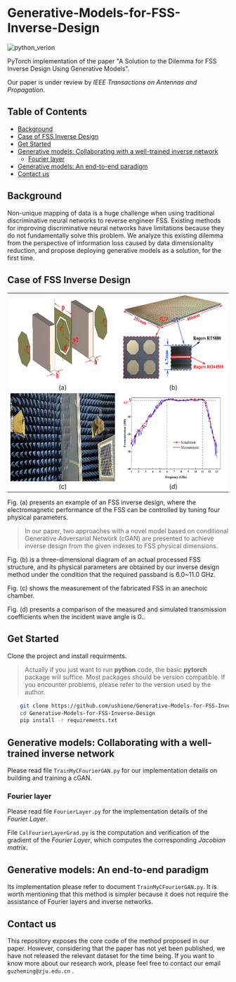 # Generative-Models-for-FSS-Inverse-Design
![python_verion](https://user-images.githubusercontent.com/87009163/168636733-f6c303bd-6f3f-4215-b008-c37ea05c0921.svg)

PyTorch implementation of the paper "A Solution to the Dilemma for FSS Inverse Design Using Generative Models".

Our paper is under review by *IEEE Transactions on Antennas and Propagation*.

## Table of Contents

- [Background](#background)
- [Case of FSS Inverse Design](#case-of-fss-inverse-design)
- [Get Started](#get-started)
- [Generative models: Collaborating with a well-trained inverse network](#generative-models-collaborating-with-a-well-trained-inverse-network)
	- [Fourier layer](#fourier-layer)
- [Generative models: An end-to-end paradigm](#generative-models-an-end-to-end-paradigm)
- [Contact us](#contact-us)

## Background
Non-unique mapping of data is a huge challenge when using traditional discriminative neural networks to reverse engineer FSS. Existing methods for improving discriminative neural networks have limitations because they do not fundamentally solve this problem. We analyze this existing dilemma from the perspective of information loss caused by data dimensionality reduction, and propose deploying generative models as a solution, for the first time.

## Case of FSS Inverse Design
<table align="center" bgcolor="white">
    <tr>
        <td align="center"><img id="Case" src="https://github.com/ushione/Generative-Models-for-FSS-Inverse-Design/blob/main/Img/Case.jpg" width="320" height="200" alt="Case"/><br><span>(a)</span></td>
        <td align="center"><img id="Result" src="https://github.com/ushione/Generative-Models-for-FSS-Inverse-Design/blob/main/Img/Result.jpg" width="320" height="200" alt="Result"/><br><span>(b)</span></td></td>
    </tr>
    <tr>
        <td align="center"><img id="Measurement" src="https://github.com/ushione/Generative-Models-for-FSS-Inverse-Design/blob/main/Img/Measurement.jpg" width="320" height="200" alt="Measurement"/><br><span>(c)</span></td></td>
        <td align="center"><img id="Verification" src="https://github.com/ushione/Generative-Models-for-FSS-Inverse-Design/blob/main/Img/Verification.jpg" width="320" height="200" alt="Verification"/><br><span>(d)</span></td></td>
    </tr>
</table>

Fig. (a) presents an example of an FSS inverse design, where the electromagnetic performance of the FSS can be controlled by tuning four physical parameters.
> In our paper, two approaches with a novel model based on conditional Generative Adversarial Network (cGAN) are presented to achieve inverse design from the given indexes to FSS physical dimensions.

Fig. (b) is a three-dimensional diagram of an actual processed FSS structure, and its physical parameters are obtained by our inverse design method under the condition that the required passband is 6.0~11.0 GHz.

Fig. (c) shows the measurement of the fabricated FSS in an anechoic chamber.

Fig. (d) presents a comparison of the measured and simulated transmission coefficients when the incident wave angle is 0..

## Get Started
Clone the project and install requirments.
> Actually if you just want to run **python** code, the basic **pytorch** package will suffice. Most packages should be version compatible. If you encounter problems, please refer to the version used by the author. 

```sh
    git clone https://github.com/ushione/Generative-Models-for-FSS-Inverse-Design.git
    cd Generative-Models-for-FSS-Inverse-Design
    pip install -r requirements.txt
```
## Generative models: Collaborating with a well-trained inverse network

Please read file `TrainMyCFourierGAN.py` for our implementation details on building and training a cGAN.

### Fourier layer

Please read file `FourierLayer.py` for the implementation details of the *Fourier Layer*.

File `CalFourierLayerGrad.py` is the computation and verification of the gradient of the *Fourier Layer*, which computes the corresponding *Jacobian matrix*.

## Generative models: An end-to-end paradigm

Its implementation please refer to document `TrainMyCFourierGAN.py`. It is worth mentioning that this method is simpler because it does not require the assistance of Fourier layers and inverse networks.

## Contact us

This repository exposes the core code of the method proposed in our paper. However, considering that the paper has not yet been published, we have not released the relevant dataset for the time being. If you want to know more about our research work, please feel free to contact our email `guzheming@zju.edu.cn`  .
